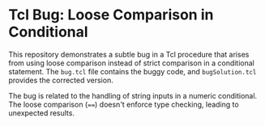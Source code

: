 # Tcl Bug: Loose Comparison in Conditional

This repository demonstrates a subtle bug in a Tcl procedure that arises from using loose comparison instead of strict comparison in a conditional statement.  The `bug.tcl` file contains the buggy code, and `bugSolution.tcl` provides the corrected version.

The bug is related to the handling of string inputs in a numeric conditional. The loose comparison (`==`) doesn't enforce type checking, leading to unexpected results.